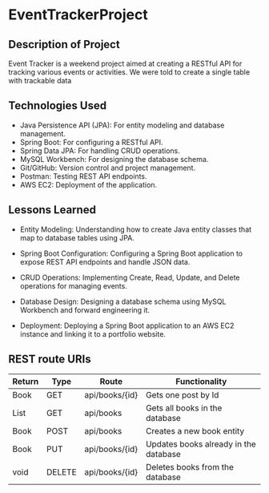 <!DOCTYPE html>
<html>
<head>
	<meta charset="utf-8">
	<meta name="viewport" content="width=device-width, initial-scale=1">
	<title></title>
</head>
<body>

# EventTrackerProject

## Description of Project

Event Tracker is a weekend project aimed at creating a RESTful API for tracking various events or activities. We were told to create a single table with trackable data 

## Technologies Used

- Java Persistence API (JPA): For entity modeling and database management.
- Spring Boot: For configuring a RESTful API.
- Spring Data JPA: For handling CRUD operations.
- MySQL Workbench: For designing the database schema.
- Git/GitHub: Version control and project management.
- Postman: Testing REST API endpoints.
- AWS EC2: Deployment of the application.




## Lessons Learned

- Entity Modeling: Understanding how to create Java entity classes that map to database tables using JPA.

- Spring Boot Configuration: Configuring a Spring Boot application to expose REST API endpoints and handle JSON data.

- CRUD Operations: Implementing Create, Read, Update, and Delete operations for managing events.

- Database Design: Designing a database schema using MySQL Workbench and forward engineering it.

- Deployment: Deploying a Spring Boot application to an AWS EC2 instance and linking it to a portfolio website.

## REST route URIs 

| Return 		| Type	 | Route				  |	Functionality						  |
|---------------|--------|------------------------|---------------------------------------|
| Book   		| GET 	 | api/books/{id}		  | Gets one post by Id					  |
| List <Book>	| GET 	 | api/books			  | Gets all books in the database		  |
| Book		  	| POST   | api/books			  | Creates a new book entity		      |
| Book          | PUT	 | api/books/{id}		  | Updates books already in the database |
| void          | DELETE | api/books/{id}		  | Deletes books from the database	      |
</body>
</html>